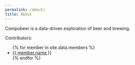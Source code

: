 ```yaml
---
permalink: /about/
title: About 
---
```


Compubeer is a data-driven exploration of beer and brewing.

Contributors:
<ul> 
{% for member in site.data.members %}
  <li>
    <a href="https://github.com/{{ member.github }}">
      {{ member.name }}
    </a>
  </li>
{% endfor %}
</ul>
